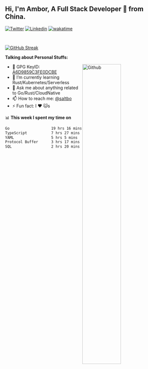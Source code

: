 ## Hi, I'm Ambor, A Full Stack Developer 🚀 from China.

[![Twitter](https://img.shields.io/badge/-saltbo-1ca0f1?style=flat&logo=twitter&logoColor=white)](https://twitter.com/rdsaltbo)
[![Linkedin](https://img.shields.io/badge/-saltbo-blue?style=flat&logo=Linkedin&logoColor=white)](https://www.linkedin.com/in/saltbo/)
[![wakatime](https://wakatime.com/badge/user/f82b1c77-faab-48cd-aef5-a12c0aff104b.svg)](https://wakatime.com/@f82b1c77-faab-48cd-aef5-a12c0aff104b)

&nbsp;  

[![GitHub Streak](https://streak-stats.demolab.com/?user=saltbo&hide_border=true&date_format=M%20j%5B%2C%20Y%5D)](https://git.io/streak-stats)


**Talking about Personal Stuffs:**
<!-- Any image aligned to the right. Beware the width  -->
<img width="50%" align="right" alt="Github" src="https://raw.githubusercontent.com/saltbo/saltbo/master/images/git-header.svg" />

- 🤘 GPG KeyID: [A6D9859C3FE0DCBE](https://saltbo.cn/pgp_keys.asc)
- 🌱 I’m currently learning Rust/Kubernetes/Serverless
- 💬 Ask me about anything related to Go/Rust/CloudNative
- 📫 How to reach me: [@saltbo](https://t.me/saltbo)
- ⚡ Fun fact: I :heart: :cat:s


📊 **This week I spent my time on**
<!--START_SECTION:waka-->

```txt
Go                   19 hrs 16 mins  ███████████▓░░░░░░░░░░░░░   46.10 %
TypeScript           7 hrs 27 mins   ████▒░░░░░░░░░░░░░░░░░░░░   17.85 %
YAML                 5 hrs 5 mins    ███░░░░░░░░░░░░░░░░░░░░░░   12.19 %
Protocol Buffer      3 hrs 17 mins   ██░░░░░░░░░░░░░░░░░░░░░░░   07.87 %
SQL                  2 hrs 20 mins   █▒░░░░░░░░░░░░░░░░░░░░░░░   05.59 %
```

<!--END_SECTION:waka-->
